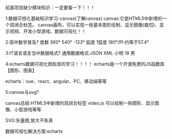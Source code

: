 前面项目缺少模块知识：一定要看一下！！！

1:数据可视化基础知识学习-canvas(了解canvas)
canvas:它是HTML5中新增的一个双闭合标签。
canvas画布，可以实现一些基本图形绘制、显示图像(裁切)、显示视频、开发小型游戏、数据可视化！！



2:高中数学普及?
度数      360°  540°   -123°
弧度
1弧度     180°/PI 约等于57.4°




3:IT语言语言当中数据格式?
通用数据格式:JSON
XML
<Student>
   <name>小明</name>
   <age>18</age>
   <sex>男</sex>
</Student>



4:echarts数据可视化图标库的学习！！！！
echarts是一个开源免费的JS函数库【图形、图表】

echarts：vue、react、angular、PC、移动端等等


5:canvas与svg?

canvas总结:HTML5中新增的双闭合标签  video.js
可以绘制一些图形、显示图像、小型游戏等等

SVG:矢量图,放大不失真

数据可视化解决方案:echarts


